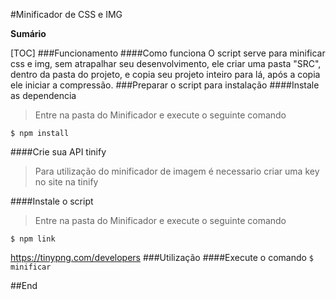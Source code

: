 

#Minificador de CSS e IMG


**Sumário**

[TOC]
###Funcionamento
####Como funciona
 O script serve para minificar css e img, sem atrapalhar seu desenvolvimento, ele criar  uma pasta "SRC", dentro da pasta do projeto, e copia seu projeto inteiro para lá, após a copia ele iniciar a compressão.
###Preparar o script para instalação
####Instale as dependencia
>Entre na pasta do Minificador e execute o seguinte comando

`$ npm install`

####Crie sua API tinify
>Para utilização do minificador de imagem é necessario criar uma key no site na tinify

####Instale o script
>Entre na pasta do Minificador e execute o seguinte comando

`$ npm link`

https://tinypng.com/developers
###Utilização
####Execute o comando
`$ minificar`

##End
